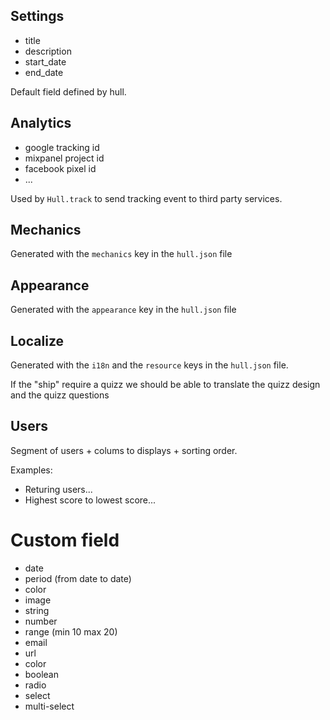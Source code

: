 ## Settings

- title
- description
- start_date
- end_date

Default field defined by hull.

## Analytics

- google tracking id
- mixpanel project id
- facebook pixel id
- ...

Used by `Hull.track` to send tracking event to third party services.

## Mechanics

Generated with the `mechanics` key in the `hull.json` file

## Appearance

Generated with the `appearance` key in the `hull.json` file

## Localize

Generated with the `i18n` and the `resource` keys in the `hull.json` file.

If the "ship" require a quizz we should be able to translate the quizz design and the quizz questions

## Users

Segment of users + colums to displays + sorting order.

Examples:
- Returing users...
- Highest score to lowest score...

# Custom field

- date
- period (from date to date)
- color
- image
- string
- number
- range (min 10 max 20)
- email
- url
- color
- boolean
- radio
- select
- multi-select